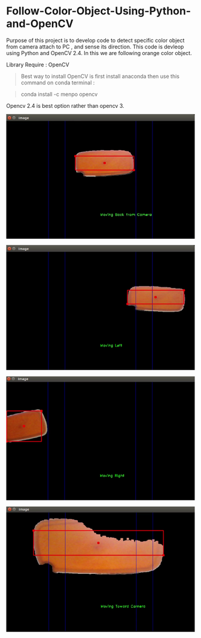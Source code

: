 # Follow-Color-Object-Using-Python-and-OpenCV
Purpose of this project is to develop code to detect specific color object from camera attach to PC , and sense its direction.
This code is devleop using Python and OpenCV 2.4. In this we are following orange color object.

Library Require : 
OpenCV

> Best way to install OpenCV is first install anaconda then use this command on conda terminal :

> conda install -c menpo opencv 

Opencv 2.4 is best option rather than opencv 3.


![img](https://github.com/prajwalsingh/Follow-Color-Object-Using-Python-and-OpenCV/blob/master/p1.png "")

![img](https://github.com/prajwalsingh/Follow-Color-Object-Using-Python-and-OpenCV/blob/master/p2.png "")

![img](https://github.com/prajwalsingh/Follow-Color-Object-Using-Python-and-OpenCV/blob/master/p3.png "")

![img](https://github.com/prajwalsingh/Follow-Color-Object-Using-Python-and-OpenCV/blob/master/p4.png "")
